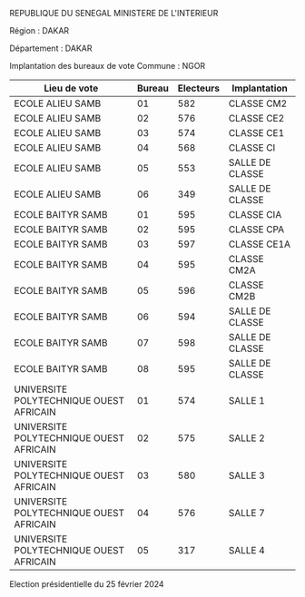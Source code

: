 REPUBLIQUE DU SENEGAL MINISTERE DE L'INTERIEUR

Région : DAKAR

Département : DAKAR

Implantation des bureaux de vote Commune : NGOR

| Lieu de vote | Bureau | Electeurs | Implantation |
| - | - | - | - |
| ECOLE ALIEU SAMB | 01 | 582 | CLASSE CM2 |
| ECOLE ALIEU SAMB | 02 | 576 | CLASSE CE2 |
| ECOLE ALIEU SAMB | 03 | 574 | CLASSE CE1 |
| ECOLE ALIEU SAMB | 04 | 568 | CLASSE CI |
| ECOLE ALIEU SAMB | 05 | 553 | SALLE DE CLASSE |
| ECOLE ALIEU SAMB | 06 | 349 | SALLE DE CLASSE |
| ECOLE BAITYR SAMB | 01 | 595 | CLASSE CIA |
| ECOLE BAITYR SAMB | 02 | 595 | CLASSE CPA |
| ECOLE BAITYR SAMB | 03 | 597 | CLASSE CE1A |
| ECOLE BAITYR SAMB | 04 | 595 | CLASSE CM2A |
| ECOLE BAITYR SAMB | 05 | 596 | CLASSE CM2B |
| ECOLE BAITYR SAMB | 06 | 594 | SALLE DE CLASSE |
| ECOLE BAITYR SAMB | 07 | 598 | SALLE DE CLASSE |
| ECOLE BAITYR SAMB | 08 | 595 | SALLE DE CLASSE |
| UNIVERSITE POLYTECHNIQUE OUEST AFRICAIN | 01 | 574 | SALLE 1 |
| UNIVERSITE POLYTECHNIQUE OUEST AFRICAIN | 02 | 575 | SALLE 2 |
| UNIVERSITE POLYTECHNIQUE OUEST AFRICAIN | 03 | 580 | SALLE 3 |
| UNIVERSITE POLYTECHNIQUE OUEST AFRICAIN | 04 | 576 | SALLE 7 |
| UNIVERSITE POLYTECHNIQUE OUEST AFRICAIN | 05 | 317 | SALLE 4 |

<!-- PageNumber="27/43" -->

Election présidentielle du 25 février 2024
